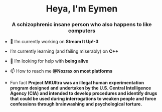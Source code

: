 <h1 align="center">Heya, I'm Eymen</h1>
<h3 align="center">A schizophrenic insane person who also happens to like computers</h3>

- 🔭 I’m currently working on **Stream It Up!-3**

- I’m currently learning (and failing miserably) on **C++**

- 🤝 I’m looking for help with **being alive**

- 📫 How to reach me **@Nozrax on most platforms**

- Fun fact **Project MKUltra was an illegal human experimentation program designed and undertaken by the U.S. Central Intelligence Agency (CIA) and intended to develop procedures and identify drugs that could be used during interrogations to weaken people and force confessions through brainwashing and psychological torture.**

